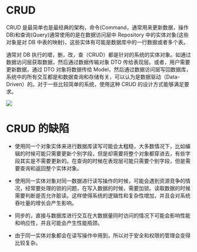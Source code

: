 # CRUD

CRUD 是最简单也是最经典的架构，命令(Command，通常用来更新数据，操作 DB)和查询(Query)通常使用的是在数据访问层中 Repository 中的实体对象(这些对象是对 DB 中表的映射)，这些实体有可能是数据库中的一行数据或者多个表。

通常对 DB 执行的增，删，改，查（CRUD）都是针对的系统的实体对象。如通过数据访问层获取数据，然后通过数据传输对象 DTO 传给表现层。或者，用户需要更新数据，通过 DTO 对象将数据传给 Model，然后通过数据访问层写回数据库，系统中的所有交互都是和数据查询和存储有关，可以认为是数据驱动（Data-Driven）的。对于一些比较简单的系统，使用这种 CRUD 的设计方式能够满足要求。

![](https://assets.ng-tech.icu/item/20230430220945.png)

# CRUD 的缺陷

- 使用同一个对象实体来进行数据库读写可能会太粗糙，大多数情况下，比如编辑的时候可能只需要更新个别字段，但是却需要将整个对象都穿进去，有些字段其实是不需要更新的。在查询的时候在表现层可能只需要个别字段，但是需要查询和返回整个实体对象。

- 使用同一实体对象对同一数据进行读写操作的时候，可能会遇到资源竞争的情况，经常要处理的锁的问题，在写入数据的时候，需要加锁。读取数据的时候需要判断是否允许脏读。这样使得系统的逻辑性和复杂性增加，并且会对系统吞吐量的增长会产生影响。

- 同步的，直接与数据库进行交互在大数据量同时访问的情况下可能会影响性能和响应性，并且可能会产生性能瓶颈。

- 由于同一实体对象都会在读写操作中用到，所以对于安全和权限的管理会变得比较复杂。
